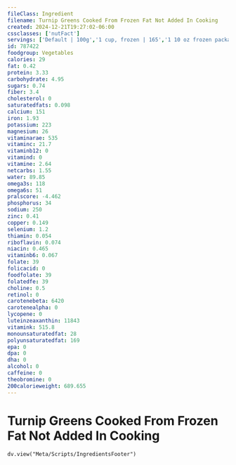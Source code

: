```yaml
---
fileClass: Ingredient
filename: Turnip Greens Cooked From Frozen Fat Not Added In Cooking
created: 2024-12-21T19:27:02-06:00
cssclasses: ['nutFact']
servings: ['Default | 100g','1 cup, frozen | 165','1 10 oz frozen package yields | 220']
id: 787422
foodgroup: Vegetables
calories: 29
fat: 0.42
protein: 3.33
carbohydrate: 4.95
sugars: 0.74
fiber: 3.4
cholesterol: 0
saturatedfats: 0.098
calcium: 151
iron: 1.93
potassium: 223
magnesium: 26
vitaminarae: 535
vitaminc: 21.7
vitaminb12: 0
vitamind: 0
vitamine: 2.64
netcarbs: 1.55
water: 89.85
omega3s: 118
omega6s: 51
pralscore: -4.462
phosphorus: 34
sodium: 250
zinc: 0.41
copper: 0.149
selenium: 1.2
thiamin: 0.054
riboflavin: 0.074
niacin: 0.465
vitaminb6: 0.067
folate: 39
folicacid: 0
foodfolate: 39
folatedfe: 39
choline: 0.5
retinol: 0
carotenebeta: 6420
carotenealpha: 0
lycopene: 0
luteinzeaxanthin: 11843
vitamink: 515.8
monounsaturatedfat: 28
polyunsaturatedfat: 169
epa: 0
dpa: 0
dha: 0
alcohol: 0
caffeine: 0
theobromine: 0
200calorieweight: 689.655
---
```


# Turnip Greens Cooked From Frozen Fat Not Added In Cooking

```dataviewjs
dv.view("Meta/Scripts/IngredientsFooter")
```